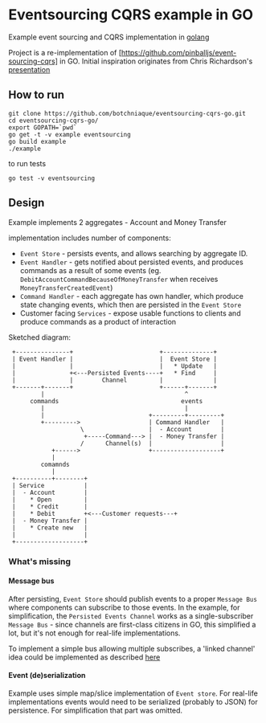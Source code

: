# Eventsourcing CQRS example in GO

Example event sourcing and CQRS implementation in [golang](https://golang.org)

Project is a re-implementation of [https://github.com/pinballjs/event-sourcing-cqrs] in GO. Initial inspiration
originates from Chris Richardson's [presentation](http://www.infoq.com/presentations/event-microservice-scala-spring-boot)

## How to run

    git clone https://github.com/botchniaque/eventsourcing-cqrs-go.git
    cd eventsourcing-cqrs-go/
    export GOPATH=`pwd`
    go get -t -v example eventsourcing
    go build example
    ./example


to run tests

    go test -v eventsourcing

## Design
Example implements 2 aggregates - Account and Money Transfer

implementation includes number of components:
- `Event Store` - persists events, and allows searching by aggregate ID.
- `Event Handler` - gets notified about persisted events, and produces commands as a result of some events
(eg. `DebitAccountCommandBecauseOfMoneyTransfer` when receives `MoneyTransferCreatedEvent`)
- `Command Handler` - each aggregate has own handler, which produce state changing events,
which then are persisted in the `Event Store`
- Customer facing `Services` - expose usable functions to clients and produce commands
as a product of interaction

Sketched diagram:

     +---------------+                        +--------------+
     | Event Handler |                        |  Event Store |
     |               |                        |   * Update   |
     |               +<---Persisted Events----+   * Find     |
     |               |        Channel         |              |
     +-------+-------+                        +------+-------+
             |                                       ^
          commands                                  events
             |                                       |
             |                             +---------+---------+
             +--------->                   | Command Handler   |
                        \                  |  - Account        |
                         +-----Command---> |  - Money Transfer |
                        /      Channel(s)  |                   |
                +------>                   +-------------------+
                |
             comamnds
                |
     +----------+--------+
     | Service           |
     |  - Account        |
     |    * Open         |
     |    * Credit       |
     |    * Debit        +<---Customer requests---+
     |  - Money Transfer |
     |    * Create new   |
     |                   |
     +-------------------+

### What's missing
#### Message bus
 After persisting, `Event Store` should publish events to a proper `Message Bus` where components
 can subscribe to those events. In the example, for simplification,
 the `Persisted Events Channel` works as a single-subscriber `Message Bus` - since channels are
 first-class citizens in GO, this simplified a lot, but it's not enough for real-life implementations.

 To implement a simple bus allowing multiple subscribes, a 'linked channel' idea could be implemented
 as described [here](https://rogpeppe.wordpress.com/2009/12/01/concurrent-idioms-1-broadcasting-values-in-go-with-linked-channels/)

#### Event (de)serialization
Example uses simple map/slice implementation of `Event store`. For real-life implementations events would
need to be serialized (probably to JSON) for persistence. For simplification that part was omitted.
